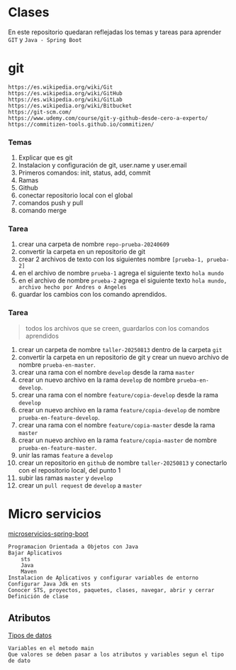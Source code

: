 # Clases
En este repositorio quedaran reflejadas los temas y tareas para aprender `GIT` y `Java - Spring Boot`

# git
	https://es.wikipedia.org/wiki/Git
	https://es.wikipedia.org/wiki/GitHub
	https://es.wikipedia.org/wiki/GitLab
	https://es.wikipedia.org/wiki/Bitbucket
	https://git-scm.com/
	https://www.udemy.com/course/git-y-github-desde-cero-a-experto/
	https://commitizen-tools.github.io/commitizen/

### Temas
1. Explicar que es git
2. Instalacion y configuración de git, user.name y user.email
3. Primeros comandos: init, status, add, commit
4. Ramas
5. Github
6. conectar repositorio local con el global
7. comandos push y pull
8. comando merge

### Tarea 
1. crear una carpeta de nombre `repo-prueba-20240609`
2. convertir la carpeta en un repositorio de git
3. crear 2 archivos de texto con los siguientes nombre `[prueba-1, prueba-2]`
4. en el archivo de nombre `prueba-1` agrega el siguiente texto `hola mundo`
5. en el archivo de nombre `prueba-2` agrega el siguiente texto `hola mundo, archivo hecho por Andres o Angeles`
6. guardar los cambios con los comando aprendidos.

### Tarea
> todos los archivos que se creen, guardarlos con los comandos aprendidos
1. crear un carpeta de nombre `taller-20250813` dentro de la carpeta `git`
2. convertir la carpeta en un repositorio de git y crear un nuevo archivo de nombre `prueba-en-master`.
3. crear una rama con el nombre  `develop` desde la rama `master`
4. crear un nuevo archivo en la rama `develop` de nombre `prueba-en-develop`.
5. crear una rama con el nombre  `feature/copia-develop` desde la rama `develop`
6. crear un nuevo archivo en la rama `feature/copia-develop` de nombre `prueba-en-feature-develop`.
7. crear una rama con el nombre  `feature/copia-master` desde la rama `master`
8. crear un nuevo archivo en la rama `feature/copia-master` de nombre `prueba-en-feature-master`.
9. unir las ramas `feature` a `develop`
10. crear un repositorio en `github` de nombre `taller-20250813` y conectarlo con el repositorio local, del punto 1
11. subir las ramas `master` y `develop`
12. crear un `pull request` de `develop` a `master`


# Micro servicios
[microservicios-spring-boot](https://www.qindel.com/que-son-los-microservicios-spring-boot/#:~:text=%C2%BFQu%C3%A9%20son%20los%20microservicios%20Spring,de%20realizar%20una%20tarea%20espec%C3%ADfica.)

	Programacion Orientada a Objetos con Java
	Bajar Aplicativos
		sts
		Java
		Maven
	Instalacion de Aplicativos y configurar variables de entorno
	Configurar Java Jdk en sts
	Conocer STS, proyectos, paquetes, clases, navegar, abrir y cerrar 
	Definición de clase

## Atributos
[Tipos de datos](https://www.manualweb.net/java/tipos-datos-primitivos-java/)

    Variables en el metodo main
    Que valores se deben pasar a los atributos y variables segun el tipo de dato

